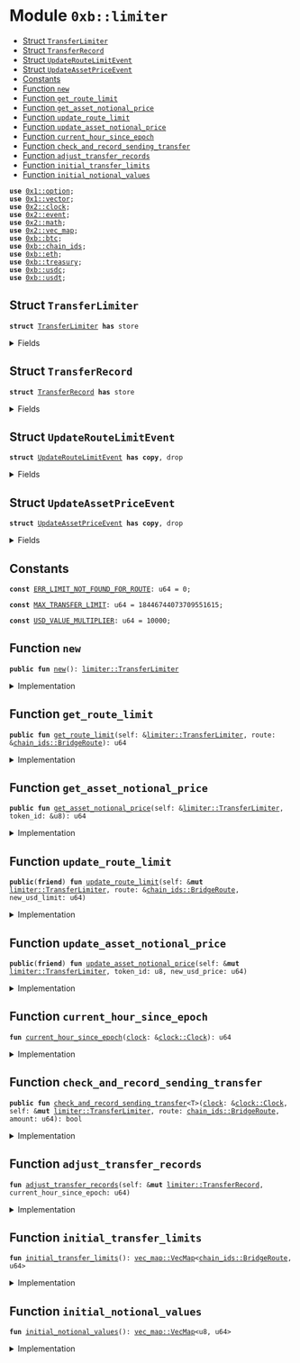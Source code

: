 
<a name="0xb_limiter"></a>

# Module `0xb::limiter`



-  [Struct `TransferLimiter`](#0xb_limiter_TransferLimiter)
-  [Struct `TransferRecord`](#0xb_limiter_TransferRecord)
-  [Struct `UpdateRouteLimitEvent`](#0xb_limiter_UpdateRouteLimitEvent)
-  [Struct `UpdateAssetPriceEvent`](#0xb_limiter_UpdateAssetPriceEvent)
-  [Constants](#@Constants_0)
-  [Function `new`](#0xb_limiter_new)
-  [Function `get_route_limit`](#0xb_limiter_get_route_limit)
-  [Function `get_asset_notional_price`](#0xb_limiter_get_asset_notional_price)
-  [Function `update_route_limit`](#0xb_limiter_update_route_limit)
-  [Function `update_asset_notional_price`](#0xb_limiter_update_asset_notional_price)
-  [Function `current_hour_since_epoch`](#0xb_limiter_current_hour_since_epoch)
-  [Function `check_and_record_sending_transfer`](#0xb_limiter_check_and_record_sending_transfer)
-  [Function `adjust_transfer_records`](#0xb_limiter_adjust_transfer_records)
-  [Function `initial_transfer_limits`](#0xb_limiter_initial_transfer_limits)
-  [Function `initial_notional_values`](#0xb_limiter_initial_notional_values)


<pre><code><b>use</b> <a href="dependencies/move-stdlib/option.md#0x1_option">0x1::option</a>;
<b>use</b> <a href="dependencies/move-stdlib/vector.md#0x1_vector">0x1::vector</a>;
<b>use</b> <a href="dependencies/sui-framework/clock.md#0x2_clock">0x2::clock</a>;
<b>use</b> <a href="dependencies/sui-framework/event.md#0x2_event">0x2::event</a>;
<b>use</b> <a href="dependencies/sui-framework/math.md#0x2_math">0x2::math</a>;
<b>use</b> <a href="dependencies/sui-framework/vec_map.md#0x2_vec_map">0x2::vec_map</a>;
<b>use</b> <a href="btc.md#0xb_btc">0xb::btc</a>;
<b>use</b> <a href="chain_ids.md#0xb_chain_ids">0xb::chain_ids</a>;
<b>use</b> <a href="eth.md#0xb_eth">0xb::eth</a>;
<b>use</b> <a href="treasury.md#0xb_treasury">0xb::treasury</a>;
<b>use</b> <a href="usdc.md#0xb_usdc">0xb::usdc</a>;
<b>use</b> <a href="usdt.md#0xb_usdt">0xb::usdt</a>;
</code></pre>



<a name="0xb_limiter_TransferLimiter"></a>

## Struct `TransferLimiter`



<pre><code><b>struct</b> <a href="limiter.md#0xb_limiter_TransferLimiter">TransferLimiter</a> <b>has</b> store
</code></pre>



<details>
<summary>Fields</summary>


<dl>
<dt>
<code>transfer_limits: <a href="dependencies/sui-framework/vec_map.md#0x2_vec_map_VecMap">vec_map::VecMap</a>&lt;<a href="chain_ids.md#0xb_chain_ids_BridgeRoute">chain_ids::BridgeRoute</a>, u64&gt;</code>
</dt>
<dd>

</dd>
<dt>
<code>notional_values: <a href="dependencies/sui-framework/vec_map.md#0x2_vec_map_VecMap">vec_map::VecMap</a>&lt;u8, u64&gt;</code>
</dt>
<dd>

</dd>
<dt>
<code>transfer_records: <a href="dependencies/sui-framework/vec_map.md#0x2_vec_map_VecMap">vec_map::VecMap</a>&lt;<a href="chain_ids.md#0xb_chain_ids_BridgeRoute">chain_ids::BridgeRoute</a>, <a href="limiter.md#0xb_limiter_TransferRecord">limiter::TransferRecord</a>&gt;</code>
</dt>
<dd>

</dd>
</dl>


</details>

<a name="0xb_limiter_TransferRecord"></a>

## Struct `TransferRecord`



<pre><code><b>struct</b> <a href="limiter.md#0xb_limiter_TransferRecord">TransferRecord</a> <b>has</b> store
</code></pre>



<details>
<summary>Fields</summary>


<dl>
<dt>
<code>hour_head: u64</code>
</dt>
<dd>

</dd>
<dt>
<code>hour_tail: u64</code>
</dt>
<dd>

</dd>
<dt>
<code>per_hour_amounts: <a href="dependencies/move-stdlib/vector.md#0x1_vector">vector</a>&lt;u64&gt;</code>
</dt>
<dd>

</dd>
<dt>
<code>total_amount: u64</code>
</dt>
<dd>

</dd>
</dl>


</details>

<a name="0xb_limiter_UpdateRouteLimitEvent"></a>

## Struct `UpdateRouteLimitEvent`



<pre><code><b>struct</b> <a href="limiter.md#0xb_limiter_UpdateRouteLimitEvent">UpdateRouteLimitEvent</a> <b>has</b> <b>copy</b>, drop
</code></pre>



<details>
<summary>Fields</summary>


<dl>
<dt>
<code>sending_chain: u8</code>
</dt>
<dd>

</dd>
<dt>
<code>receiving_chain: u8</code>
</dt>
<dd>

</dd>
<dt>
<code>new_limit: u64</code>
</dt>
<dd>

</dd>
</dl>


</details>

<a name="0xb_limiter_UpdateAssetPriceEvent"></a>

## Struct `UpdateAssetPriceEvent`



<pre><code><b>struct</b> <a href="limiter.md#0xb_limiter_UpdateAssetPriceEvent">UpdateAssetPriceEvent</a> <b>has</b> <b>copy</b>, drop
</code></pre>



<details>
<summary>Fields</summary>


<dl>
<dt>
<code>token_id: u8</code>
</dt>
<dd>

</dd>
<dt>
<code>new_price: u64</code>
</dt>
<dd>

</dd>
</dl>


</details>

<a name="@Constants_0"></a>

## Constants


<a name="0xb_limiter_ERR_LIMIT_NOT_FOUND_FOR_ROUTE"></a>



<pre><code><b>const</b> <a href="limiter.md#0xb_limiter_ERR_LIMIT_NOT_FOUND_FOR_ROUTE">ERR_LIMIT_NOT_FOUND_FOR_ROUTE</a>: u64 = 0;
</code></pre>



<a name="0xb_limiter_MAX_TRANSFER_LIMIT"></a>



<pre><code><b>const</b> <a href="limiter.md#0xb_limiter_MAX_TRANSFER_LIMIT">MAX_TRANSFER_LIMIT</a>: u64 = 18446744073709551615;
</code></pre>



<a name="0xb_limiter_USD_VALUE_MULTIPLIER"></a>



<pre><code><b>const</b> <a href="limiter.md#0xb_limiter_USD_VALUE_MULTIPLIER">USD_VALUE_MULTIPLIER</a>: u64 = 10000;
</code></pre>



<a name="0xb_limiter_new"></a>

## Function `new`



<pre><code><b>public</b> <b>fun</b> <a href="limiter.md#0xb_limiter_new">new</a>(): <a href="limiter.md#0xb_limiter_TransferLimiter">limiter::TransferLimiter</a>
</code></pre>



<details>
<summary>Implementation</summary>


<pre><code><b>public</b> <b>fun</b> <a href="limiter.md#0xb_limiter_new">new</a>(): <a href="limiter.md#0xb_limiter_TransferLimiter">TransferLimiter</a> {
    // hardcoded limit for <a href="bridge.md#0xb_bridge">bridge</a> genesis
    <a href="limiter.md#0xb_limiter_TransferLimiter">TransferLimiter</a> {
        transfer_limits: <a href="limiter.md#0xb_limiter_initial_transfer_limits">initial_transfer_limits</a>(),
        notional_values: <a href="limiter.md#0xb_limiter_initial_notional_values">initial_notional_values</a>(),
        transfer_records: <a href="dependencies/sui-framework/vec_map.md#0x2_vec_map_empty">vec_map::empty</a>()
    }
}
</code></pre>



</details>

<a name="0xb_limiter_get_route_limit"></a>

## Function `get_route_limit`



<pre><code><b>public</b> <b>fun</b> <a href="limiter.md#0xb_limiter_get_route_limit">get_route_limit</a>(self: &<a href="limiter.md#0xb_limiter_TransferLimiter">limiter::TransferLimiter</a>, route: &<a href="chain_ids.md#0xb_chain_ids_BridgeRoute">chain_ids::BridgeRoute</a>): u64
</code></pre>



<details>
<summary>Implementation</summary>


<pre><code><b>public</b> <b>fun</b> <a href="limiter.md#0xb_limiter_get_route_limit">get_route_limit</a>(self: &<a href="limiter.md#0xb_limiter_TransferLimiter">TransferLimiter</a>, route: &BridgeRoute): u64 {
    *<a href="dependencies/sui-framework/vec_map.md#0x2_vec_map_get">vec_map::get</a>(&self.transfer_limits, route)
}
</code></pre>



</details>

<a name="0xb_limiter_get_asset_notional_price"></a>

## Function `get_asset_notional_price`



<pre><code><b>public</b> <b>fun</b> <a href="limiter.md#0xb_limiter_get_asset_notional_price">get_asset_notional_price</a>(self: &<a href="limiter.md#0xb_limiter_TransferLimiter">limiter::TransferLimiter</a>, token_id: &u8): u64
</code></pre>



<details>
<summary>Implementation</summary>


<pre><code><b>public</b> <b>fun</b> <a href="limiter.md#0xb_limiter_get_asset_notional_price">get_asset_notional_price</a>(self: &<a href="limiter.md#0xb_limiter_TransferLimiter">TransferLimiter</a>, token_id: &u8): u64 {
    *<a href="dependencies/sui-framework/vec_map.md#0x2_vec_map_get">vec_map::get</a>(&self.notional_values, token_id)
}
</code></pre>



</details>

<a name="0xb_limiter_update_route_limit"></a>

## Function `update_route_limit`



<pre><code><b>public</b>(<b>friend</b>) <b>fun</b> <a href="limiter.md#0xb_limiter_update_route_limit">update_route_limit</a>(self: &<b>mut</b> <a href="limiter.md#0xb_limiter_TransferLimiter">limiter::TransferLimiter</a>, route: &<a href="chain_ids.md#0xb_chain_ids_BridgeRoute">chain_ids::BridgeRoute</a>, new_usd_limit: u64)
</code></pre>



<details>
<summary>Implementation</summary>


<pre><code><b>public</b>(<b>friend</b>) <b>fun</b> <a href="limiter.md#0xb_limiter_update_route_limit">update_route_limit</a>(self: &<b>mut</b> <a href="limiter.md#0xb_limiter_TransferLimiter">TransferLimiter</a>, route: &BridgeRoute, new_usd_limit: u64) {
    <b>if</b> (!<a href="dependencies/sui-framework/vec_map.md#0x2_vec_map_contains">vec_map::contains</a>(&self.transfer_limits, route)) {
        <a href="dependencies/sui-framework/vec_map.md#0x2_vec_map_insert">vec_map::insert</a>(&<b>mut</b> self.transfer_limits, *route, new_usd_limit);
    } <b>else</b> {
        <b>let</b> entry = <a href="dependencies/sui-framework/vec_map.md#0x2_vec_map_get_mut">vec_map::get_mut</a>(&<b>mut</b> self.transfer_limits, route);
        *entry = new_usd_limit;
    };
    emit(<a href="limiter.md#0xb_limiter_UpdateRouteLimitEvent">UpdateRouteLimitEvent</a> {
        sending_chain: *<a href="chain_ids.md#0xb_chain_ids_route_source">chain_ids::route_source</a>(route),
        receiving_chain: *<a href="chain_ids.md#0xb_chain_ids_route_destination">chain_ids::route_destination</a>(route),
        new_limit: new_usd_limit,
    })
}
</code></pre>



</details>

<a name="0xb_limiter_update_asset_notional_price"></a>

## Function `update_asset_notional_price`



<pre><code><b>public</b>(<b>friend</b>) <b>fun</b> <a href="limiter.md#0xb_limiter_update_asset_notional_price">update_asset_notional_price</a>(self: &<b>mut</b> <a href="limiter.md#0xb_limiter_TransferLimiter">limiter::TransferLimiter</a>, token_id: u8, new_usd_price: u64)
</code></pre>



<details>
<summary>Implementation</summary>


<pre><code><b>public</b>(<b>friend</b>) <b>fun</b> <a href="limiter.md#0xb_limiter_update_asset_notional_price">update_asset_notional_price</a>(self: &<b>mut</b> <a href="limiter.md#0xb_limiter_TransferLimiter">TransferLimiter</a>, token_id: u8, new_usd_price: u64) {
    <b>if</b> (!<a href="dependencies/sui-framework/vec_map.md#0x2_vec_map_contains">vec_map::contains</a>(&self.notional_values, &token_id)) {
        <a href="dependencies/sui-framework/vec_map.md#0x2_vec_map_insert">vec_map::insert</a>(&<b>mut</b> self.notional_values, token_id, new_usd_price);
    } <b>else</b> {
        <b>let</b> entry = <a href="dependencies/sui-framework/vec_map.md#0x2_vec_map_get_mut">vec_map::get_mut</a>(&<b>mut</b> self.notional_values, &token_id);
        *entry = new_usd_price;
    };
    emit(<a href="limiter.md#0xb_limiter_UpdateAssetPriceEvent">UpdateAssetPriceEvent</a> {
        token_id,
        new_price: new_usd_price,
    })
}
</code></pre>



</details>

<a name="0xb_limiter_current_hour_since_epoch"></a>

## Function `current_hour_since_epoch`



<pre><code><b>fun</b> <a href="limiter.md#0xb_limiter_current_hour_since_epoch">current_hour_since_epoch</a>(<a href="dependencies/sui-framework/clock.md#0x2_clock">clock</a>: &<a href="dependencies/sui-framework/clock.md#0x2_clock_Clock">clock::Clock</a>): u64
</code></pre>



<details>
<summary>Implementation</summary>


<pre><code><b>fun</b> <a href="limiter.md#0xb_limiter_current_hour_since_epoch">current_hour_since_epoch</a>(<a href="dependencies/sui-framework/clock.md#0x2_clock">clock</a>: &Clock): u64 {
    <a href="dependencies/sui-framework/clock.md#0x2_clock_timestamp_ms">clock::timestamp_ms</a>(<a href="dependencies/sui-framework/clock.md#0x2_clock">clock</a>) / 3600000
}
</code></pre>



</details>

<a name="0xb_limiter_check_and_record_sending_transfer"></a>

## Function `check_and_record_sending_transfer`



<pre><code><b>public</b> <b>fun</b> <a href="limiter.md#0xb_limiter_check_and_record_sending_transfer">check_and_record_sending_transfer</a>&lt;T&gt;(<a href="dependencies/sui-framework/clock.md#0x2_clock">clock</a>: &<a href="dependencies/sui-framework/clock.md#0x2_clock_Clock">clock::Clock</a>, self: &<b>mut</b> <a href="limiter.md#0xb_limiter_TransferLimiter">limiter::TransferLimiter</a>, route: <a href="chain_ids.md#0xb_chain_ids_BridgeRoute">chain_ids::BridgeRoute</a>, amount: u64): bool
</code></pre>



<details>
<summary>Implementation</summary>


<pre><code><b>public</b> <b>fun</b> <a href="limiter.md#0xb_limiter_check_and_record_sending_transfer">check_and_record_sending_transfer</a>&lt;T&gt;(
    <a href="dependencies/sui-framework/clock.md#0x2_clock">clock</a>: & Clock,
    self: &<b>mut</b> <a href="limiter.md#0xb_limiter_TransferLimiter">TransferLimiter</a>,
    route: BridgeRoute,
    amount: u64
): bool {
    // Create record for route <b>if</b> not exists
    <b>if</b> (!<a href="dependencies/sui-framework/vec_map.md#0x2_vec_map_contains">vec_map::contains</a>(&self.transfer_records, &route)) {
        <a href="dependencies/sui-framework/vec_map.md#0x2_vec_map_insert">vec_map::insert</a>(&<b>mut</b> self.transfer_records, route, <a href="limiter.md#0xb_limiter_TransferRecord">TransferRecord</a> {
            hour_head: 0,
            hour_tail: 0,
            per_hour_amounts: <a href="dependencies/move-stdlib/vector.md#0x1_vector">vector</a>[],
            total_amount: 0
        })
    };
    <b>let</b> record = <a href="dependencies/sui-framework/vec_map.md#0x2_vec_map_get_mut">vec_map::get_mut</a>(&<b>mut</b> self.transfer_records, &route);
    <b>let</b> current_hour_since_epoch = <a href="limiter.md#0xb_limiter_current_hour_since_epoch">current_hour_since_epoch</a>(<a href="dependencies/sui-framework/clock.md#0x2_clock">clock</a>);

    <a href="limiter.md#0xb_limiter_adjust_transfer_records">adjust_transfer_records</a>(record, current_hour_since_epoch);

    // Get limit for the route
    <b>let</b> route_limit = <a href="dependencies/sui-framework/vec_map.md#0x2_vec_map_try_get">vec_map::try_get</a>(&self.transfer_limits, &route);
    <b>assert</b>!(<a href="dependencies/move-stdlib/option.md#0x1_option_is_some">option::is_some</a>(&route_limit), <a href="limiter.md#0xb_limiter_ERR_LIMIT_NOT_FOUND_FOR_ROUTE">ERR_LIMIT_NOT_FOUND_FOR_ROUTE</a>);
    <b>let</b> route_limit = <a href="dependencies/move-stdlib/option.md#0x1_option_destroy_some">option::destroy_some</a>(route_limit);
    <b>let</b> route_limit_adjsuted = (route_limit <b>as</b> u128) * (pow(10, <a href="treasury.md#0xb_treasury_token_decimals">treasury::token_decimals</a>&lt;T&gt;()) <b>as</b> u128);

    // Compute notional amount
    // Upcast <b>to</b> u128 <b>to</b> prevent overflow, <b>to</b> not miss out on small amounts.
    <b>let</b> notional_amount_with_token_multiplier = (*<a href="dependencies/sui-framework/vec_map.md#0x2_vec_map_get">vec_map::get</a>(&self.notional_values, &<a href="treasury.md#0xb_treasury_token_id">treasury::token_id</a>&lt;T&gt;()) <b>as</b> u128) * (amount <b>as</b> u128);

    // Check <b>if</b> <a href="dependencies/sui-framework/transfer.md#0x2_transfer">transfer</a> amount exceed limit
    // Upscale them <b>to</b> the token's decimal.
    <b>if</b> ((record.total_amount * pow(10, <a href="treasury.md#0xb_treasury_token_decimals">treasury::token_decimals</a>&lt;T&gt;()) <b>as</b> u128) + notional_amount_with_token_multiplier &gt; route_limit_adjsuted) {
        <b>return</b> <b>false</b>
    };

    // TODO: add `treasury::token_multiplier`
    // Now scale down <b>to</b> notional value
    <b>let</b> notional_amount = notional_amount_with_token_multiplier / (pow(10, <a href="treasury.md#0xb_treasury_token_decimals">treasury::token_decimals</a>&lt;T&gt;()) <b>as</b> u128);
    // Should be safe <b>to</b> downcast <b>to</b> u64 after dividing by the decimals
    <b>let</b> notional_amount = (notional_amount <b>as</b> u64);

    // Record <a href="dependencies/sui-framework/transfer.md#0x2_transfer">transfer</a> value
    <b>let</b> new_amount = <a href="dependencies/move-stdlib/vector.md#0x1_vector_pop_back">vector::pop_back</a>(&<b>mut</b> record.per_hour_amounts) + notional_amount;
    <a href="dependencies/move-stdlib/vector.md#0x1_vector_push_back">vector::push_back</a>(&<b>mut</b> record.per_hour_amounts, new_amount);
    record.total_amount = record.total_amount + notional_amount;
    <b>return</b> <b>true</b>
}
</code></pre>



</details>

<a name="0xb_limiter_adjust_transfer_records"></a>

## Function `adjust_transfer_records`



<pre><code><b>fun</b> <a href="limiter.md#0xb_limiter_adjust_transfer_records">adjust_transfer_records</a>(self: &<b>mut</b> <a href="limiter.md#0xb_limiter_TransferRecord">limiter::TransferRecord</a>, current_hour_since_epoch: u64)
</code></pre>



<details>
<summary>Implementation</summary>


<pre><code><b>fun</b> <a href="limiter.md#0xb_limiter_adjust_transfer_records">adjust_transfer_records</a>(self: &<b>mut</b> <a href="limiter.md#0xb_limiter_TransferRecord">TransferRecord</a>, current_hour_since_epoch: u64) {
    <b>if</b> (self.hour_head == current_hour_since_epoch) {
        <b>return</b> // nothing <b>to</b> backfill
    };

    <b>let</b> target_tail = current_hour_since_epoch - 23;

    // If `hour_head` is even older than 24 hours ago, it means all items in
    // `per_hour_amounts` are <b>to</b> be evicted.
    <b>if</b> (self.hour_head &lt; target_tail) {
        self.per_hour_amounts = <a href="dependencies/move-stdlib/vector.md#0x1_vector_empty">vector::empty</a>();
        self.total_amount = 0;
        self.hour_tail = target_tail;
        self.hour_head = target_tail;
        // Don't forget <b>to</b> insert this hour's record
        <a href="dependencies/move-stdlib/vector.md#0x1_vector_push_back">vector::push_back</a>(&<b>mut</b> self.per_hour_amounts, 0);
    } <b>else</b> {
        // self.hour_head is within 24 hour range.
        // some items in `per_hour_amounts` are still valid, we remove stale hours.
        <b>while</b> (self.hour_tail &lt; target_tail) {
            self.total_amount = self.total_amount - <a href="dependencies/move-stdlib/vector.md#0x1_vector_remove">vector::remove</a>(&<b>mut</b> self.per_hour_amounts, 0);
            self.hour_tail = self.hour_tail + 1;
        }
    };

    // Backfill from hour_head <b>to</b> current hour
    <b>while</b> (self.hour_head &lt; current_hour_since_epoch) {
        self.hour_head = self.hour_head + 1;
        <a href="dependencies/move-stdlib/vector.md#0x1_vector_push_back">vector::push_back</a>(&<b>mut</b> self.per_hour_amounts, 0);
    }
}
</code></pre>



</details>

<a name="0xb_limiter_initial_transfer_limits"></a>

## Function `initial_transfer_limits`



<pre><code><b>fun</b> <a href="limiter.md#0xb_limiter_initial_transfer_limits">initial_transfer_limits</a>(): <a href="dependencies/sui-framework/vec_map.md#0x2_vec_map_VecMap">vec_map::VecMap</a>&lt;<a href="chain_ids.md#0xb_chain_ids_BridgeRoute">chain_ids::BridgeRoute</a>, u64&gt;
</code></pre>



<details>
<summary>Implementation</summary>


<pre><code><b>fun</b> <a href="limiter.md#0xb_limiter_initial_transfer_limits">initial_transfer_limits</a>(): VecMap&lt;BridgeRoute, u64&gt; {
    <b>let</b> transfer_limits = <a href="dependencies/sui-framework/vec_map.md#0x2_vec_map_empty">vec_map::empty</a>();
    // 5M limit on Sui -&gt; Ethereum mainnet
    <a href="dependencies/sui-framework/vec_map.md#0x2_vec_map_insert">vec_map::insert</a>(
        &<b>mut</b> transfer_limits,
        <a href="chain_ids.md#0xb_chain_ids_get_route">chain_ids::get_route</a>(<a href="chain_ids.md#0xb_chain_ids_sui_mainnet">chain_ids::sui_mainnet</a>(), <a href="chain_ids.md#0xb_chain_ids_eth_mainnet">chain_ids::eth_mainnet</a>()),
        5_000_000 * <a href="limiter.md#0xb_limiter_USD_VALUE_MULTIPLIER">USD_VALUE_MULTIPLIER</a>
    );

    // MAX limit for testnet and devnet
    <a href="dependencies/sui-framework/vec_map.md#0x2_vec_map_insert">vec_map::insert</a>(
        &<b>mut</b> transfer_limits,
        <a href="chain_ids.md#0xb_chain_ids_get_route">chain_ids::get_route</a>(<a href="chain_ids.md#0xb_chain_ids_sui_testnet">chain_ids::sui_testnet</a>(), <a href="chain_ids.md#0xb_chain_ids_eth_sepolia">chain_ids::eth_sepolia</a>()),
        <a href="limiter.md#0xb_limiter_MAX_TRANSFER_LIMIT">MAX_TRANSFER_LIMIT</a>
    );
    <a href="dependencies/sui-framework/vec_map.md#0x2_vec_map_insert">vec_map::insert</a>(
        &<b>mut</b> transfer_limits,
        <a href="chain_ids.md#0xb_chain_ids_get_route">chain_ids::get_route</a>(<a href="chain_ids.md#0xb_chain_ids_sui_devnet">chain_ids::sui_devnet</a>(), <a href="chain_ids.md#0xb_chain_ids_eth_sepolia">chain_ids::eth_sepolia</a>()),
        <a href="limiter.md#0xb_limiter_MAX_TRANSFER_LIMIT">MAX_TRANSFER_LIMIT</a>
    );
    <a href="dependencies/sui-framework/vec_map.md#0x2_vec_map_insert">vec_map::insert</a>(
        &<b>mut</b> transfer_limits,
        <a href="chain_ids.md#0xb_chain_ids_get_route">chain_ids::get_route</a>(<a href="chain_ids.md#0xb_chain_ids_sui_local_test">chain_ids::sui_local_test</a>(), <a href="chain_ids.md#0xb_chain_ids_eth_sepolia">chain_ids::eth_sepolia</a>()),
        <a href="limiter.md#0xb_limiter_MAX_TRANSFER_LIMIT">MAX_TRANSFER_LIMIT</a>
    );
    <a href="dependencies/sui-framework/vec_map.md#0x2_vec_map_insert">vec_map::insert</a>(
        &<b>mut</b> transfer_limits,
        <a href="chain_ids.md#0xb_chain_ids_get_route">chain_ids::get_route</a>(<a href="chain_ids.md#0xb_chain_ids_sui_testnet">chain_ids::sui_testnet</a>(), <a href="chain_ids.md#0xb_chain_ids_eth_local_test">chain_ids::eth_local_test</a>()),
        <a href="limiter.md#0xb_limiter_MAX_TRANSFER_LIMIT">MAX_TRANSFER_LIMIT</a>
    );
    <a href="dependencies/sui-framework/vec_map.md#0x2_vec_map_insert">vec_map::insert</a>(
        &<b>mut</b> transfer_limits,
        <a href="chain_ids.md#0xb_chain_ids_get_route">chain_ids::get_route</a>(<a href="chain_ids.md#0xb_chain_ids_sui_devnet">chain_ids::sui_devnet</a>(), <a href="chain_ids.md#0xb_chain_ids_eth_local_test">chain_ids::eth_local_test</a>()),
        <a href="limiter.md#0xb_limiter_MAX_TRANSFER_LIMIT">MAX_TRANSFER_LIMIT</a>
    );
    <a href="dependencies/sui-framework/vec_map.md#0x2_vec_map_insert">vec_map::insert</a>(
        &<b>mut</b> transfer_limits,
        <a href="chain_ids.md#0xb_chain_ids_get_route">chain_ids::get_route</a>(<a href="chain_ids.md#0xb_chain_ids_sui_local_test">chain_ids::sui_local_test</a>(), <a href="chain_ids.md#0xb_chain_ids_eth_local_test">chain_ids::eth_local_test</a>()),
        <a href="limiter.md#0xb_limiter_MAX_TRANSFER_LIMIT">MAX_TRANSFER_LIMIT</a>
    );
    transfer_limits
}
</code></pre>



</details>

<a name="0xb_limiter_initial_notional_values"></a>

## Function `initial_notional_values`



<pre><code><b>fun</b> <a href="limiter.md#0xb_limiter_initial_notional_values">initial_notional_values</a>(): <a href="dependencies/sui-framework/vec_map.md#0x2_vec_map_VecMap">vec_map::VecMap</a>&lt;u8, u64&gt;
</code></pre>



<details>
<summary>Implementation</summary>


<pre><code><b>fun</b> <a href="limiter.md#0xb_limiter_initial_notional_values">initial_notional_values</a>(): VecMap&lt;u8, u64&gt; {
    <b>let</b> notional_values = <a href="dependencies/sui-framework/vec_map.md#0x2_vec_map_empty">vec_map::empty</a>();
    <a href="dependencies/sui-framework/vec_map.md#0x2_vec_map_insert">vec_map::insert</a>(&<b>mut</b> notional_values, <a href="treasury.md#0xb_treasury_token_id">treasury::token_id</a>&lt;BTC&gt;(), 50_000 * <a href="limiter.md#0xb_limiter_USD_VALUE_MULTIPLIER">USD_VALUE_MULTIPLIER</a>);
    <a href="dependencies/sui-framework/vec_map.md#0x2_vec_map_insert">vec_map::insert</a>(&<b>mut</b> notional_values, <a href="treasury.md#0xb_treasury_token_id">treasury::token_id</a>&lt;ETH&gt;(), 3_000 * <a href="limiter.md#0xb_limiter_USD_VALUE_MULTIPLIER">USD_VALUE_MULTIPLIER</a>);
    <a href="dependencies/sui-framework/vec_map.md#0x2_vec_map_insert">vec_map::insert</a>(&<b>mut</b> notional_values, <a href="treasury.md#0xb_treasury_token_id">treasury::token_id</a>&lt;USDC&gt;(), 1 * <a href="limiter.md#0xb_limiter_USD_VALUE_MULTIPLIER">USD_VALUE_MULTIPLIER</a>);
    <a href="dependencies/sui-framework/vec_map.md#0x2_vec_map_insert">vec_map::insert</a>(&<b>mut</b> notional_values, <a href="treasury.md#0xb_treasury_token_id">treasury::token_id</a>&lt;USDT&gt;(), 1 * <a href="limiter.md#0xb_limiter_USD_VALUE_MULTIPLIER">USD_VALUE_MULTIPLIER</a>);
    notional_values
}
</code></pre>



</details>

